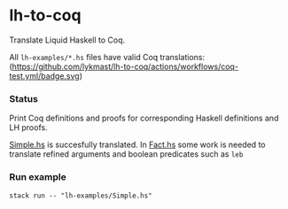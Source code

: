 # lh-to-coq

Translate Liquid Haskell to Coq.

All `lh-examples/*.hs` files have valid Coq translations: (https://github.com/lykmast/lh-to-coq/actions/workflows/coq-test.yml/badge.svg)

### Status
Print Coq definitions and proofs for corresponding Haskell definitions and LH proofs.

[Simple.hs](lh-examples/Simple.hs) is succesfully translated. In [Fact.hs](lh-examples/Fact.hs) some work is needed to translate refined arguments and boolean predicates such as `leb` 

### Run example
```
stack run -- "lh-examples/Simple.hs" 
```
